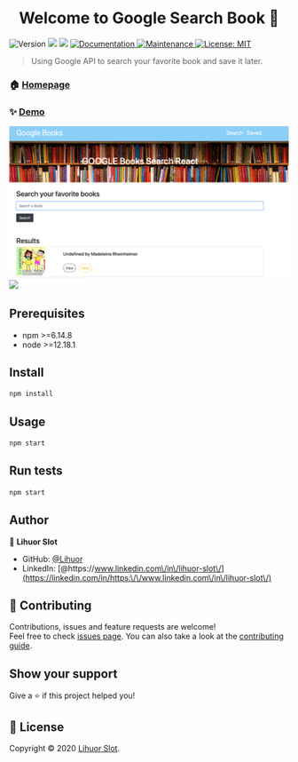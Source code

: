 <h1 align="center">Welcome to Google Search Book 👋</h1>
<p>
  <img alt="Version" src="https://img.shields.io/badge/version-1.0.0-blue.svg?cacheSeconds=2592000" />
  <img src="https://img.shields.io/badge/npm-%3E%3D6.14.8-blue.svg" />
  <img src="https://img.shields.io/badge/node-%3E%3D12.18.1-blue.svg" />
  <a href="https://github.com/kefranabg/readme-md-generator#readme" target="_blank">
    <img alt="Documentation" src="https://img.shields.io/badge/documentation-yes-brightgreen.svg" />
  </a>
  <a href="https://github.com/kefranabg/readme-md-generator/graphs/commit-activity" target="_blank">
    <img alt="Maintenance" src="https://img.shields.io/badge/Maintained%3F-yes-green.svg" />
  </a>
  <a href="https://github.com/kefranabg/readme-md-generator/blob/master/LICENSE" target="_blank">
    <img alt="License: MIT" src="https://img.shields.io/github/license/Lihuor/Google Search Book" />
  </a>
</p>

> Using Google API to search your favorite book and save it later.

### 🏠 [Homepage](https://github.com/Lihuor/google-book-search-react)

### ✨ [Demo](https://google-search-book-react.herokuapp.com/)

<img src="./client/public/images/GoogleBookSearch.png" />
<img src="./client/public/images/googleBookSearch.gif" />

## Prerequisites

- npm >=6.14.8
- node >=12.18.1

## Install

```sh
npm install
```

## Usage

```sh
npm start
```

## Run tests

```sh
npm start
```

## Author

👤 **Lihuor Slot**

* GitHub: [@Lihuor](https://github.com/Lihuor)
* LinkedIn: [@https:\/\/www.linkedin.com\/in\/lihuor-slot\/](https://linkedin.com/in/https:\/\/www.linkedin.com\/in\/lihuor-slot\/)

## 🤝 Contributing

Contributions, issues and feature requests are welcome!<br />Feel free to check [issues page](https://github.com/kefranabg/readme-md-generator/issues). You can also take a look at the [contributing guide](https://github.com/kefranabg/readme-md-generator/blob/master/CONTRIBUTING.md).

## Show your support

Give a ⭐️ if this project helped you!

## 📝 License

Copyright © 2020 [Lihuor Slot](https://github.com/Lihuor).<br />
